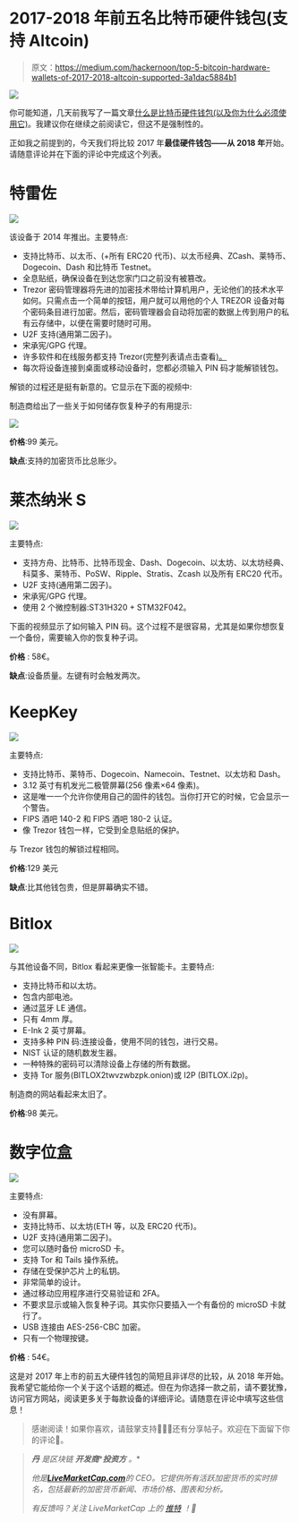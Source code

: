 # 2017-2018 年前五名比特币硬件钱包(支持 Altcoin)

> 原文：<https://medium.com/hackernoon/top-5-bitcoin-hardware-wallets-of-2017-2018-altcoin-supported-3a1dac5884b1>

![](img/9c51c99996a21cd9f8fb97fa17e7f059.png)

你可能知道，几天前我写了一篇文章[什么是比特币硬件钱包(以及你为什么必须使用它)](https://hackernoon.com/what-is-a-bitcoin-hardware-wallet-and-why-you-must-use-it-3fceeae2b21)。我建议你在继续之前阅读它，但这不是强制性的。

正如我之前提到的，今天我们将比较 2017 年**最佳硬件钱包——从 2018 年**开始。请随意评论并在下面的评论中完成这个列表。

# 特雷佐

![](img/1b33e24bb81b449ec4243a18d270e3d9.png)

该设备于 2014 年推出。主要特点:

*   支持比特币、以太币、(+所有 ERC20 代币)、以太币经典、ZCash、莱特币、Dogecoin、Dash 和比特币 Testnet。
*   全息贴纸，确保设备在到达您家门口之前没有被篡改。
*   Trezor 密码管理器将先进的加密技术带给计算机用户，无论他们的技术水平如何。只需点击一个简单的按钮，用户就可以用他的个人 TREZOR 设备对每个密码条目进行加密。然后，密码管理器会自动将加密的数据上传到用户的私有云存储中，以便在需要时随时可用。
*   U2F 支持(通用第二因子)。
*   宋承宪/GPG 代理。
*   许多软件和在线服务都支持 Trezor(完整列表请点击查看[)。](https://doc.satoshilabs.com/trezor-apps/index.html)
*   每次将设备连接到桌面或移动设备时，您都必须输入 PIN 码才能解锁钱包。

解锁的过程还是挺有新意的。它显示在下面的视频中:

制造商给出了一些关于如何储存恢复种子的有用提示:

![](img/41dcc5a550f31098f81848ea8175d6cf.png)

**价格**:99 美元。

**缺点**:支持的加密货币比总账少。

# 莱杰纳米 S

![](img/c81f28c88a8ba0c2a4bce9597158f70a.png)

主要特点:

*   支持方舟、比特币、比特币现金、Dash、Dogecoin、以太坊、以太坊经典、科莫多、莱特币、PoSW、Ripple、Stratis、Zcash 以及所有 ERC20 代币。
*   U2F 支持(通用第二因子)。
*   宋承宪/GPG 代理。
*   使用 2 个微控制器:ST31H320 + STM32F042。

下面的视频显示了如何输入 PIN 码。这个过程不是很容易，尤其是如果你想恢复一个备份，需要输入你的恢复种子词。

**价格** : 58€。

**缺点**:设备质量。左键有时会触发两次。

# KeepKey

![](img/5bd746a3b5970f179e17c1dccb30e698.png)

主要特点:

*   支持比特币、莱特币、Dogecoin、Namecoin、Testnet、以太坊和 Dash。
*   3.12 英寸有机发光二极管屏幕(256 像素×64 像素)。
*   这是唯一一个允许你使用自己的固件的钱包。当你打开它的时候，它会显示一个警告。
*   FIPS 酒吧 140-2 和 FIPS 酒吧 180-2 认证。
*   像 Trezor 钱包一样，它受到全息贴纸的保护。

与 Trezor 钱包的解锁过程相同。

**价格**:129 美元

**缺点**:比其他钱包贵，但是屏幕确实不错。

# Bitlox

![](img/1007a9d4582e6d7dbb5ff332a0d54808.png)

与其他设备不同，Bitlox 看起来更像一张智能卡。主要特点:

*   支持比特币和以太坊。
*   包含内部电池。
*   通过蓝牙 LE 通信。
*   只有 4mm 厚。
*   E-Ink 2 英寸屏幕。
*   支持多种 PIN 码:连接设备，使用不同的钱包，进行交易。
*   NIST 认证的随机数发生器。
*   一种特殊的密码可以清除设备上存储的所有数据。
*   支持 Tor 服务(BITLOX2twvzwbzpk.onion)或 I2P (BITLOX.i2p)。

制造商的网站看起来太旧了。

**价格**:98 美元。

# 数字位盒

![](img/0ec25729c4fce5fef8e392eba70702a1.png)

主要特点:

*   没有屏幕。
*   支持比特币、以太坊(ETH 等，以及 ERC20 代币)。
*   U2F 支持(通用第二因子)。
*   您可以随时备份 microSD 卡。
*   支持 Tor 和 Tails 操作系统。
*   存储在受保护芯片上的私钥。
*   非常简单的设计。
*   通过移动应用程序进行交易验证和 2FA。
*   不要求显示或输入恢复种子词。其实你只要插入一个有备份的 microSD 卡就行了。
*   USB 连接由 AES-256-CBC 加密。
*   只有一个物理按键。

**价格** : 54€。

这是对 2017 年上市的前五大硬件钱包的简短且非详尽的比较，从 2018 年开始。我希望它能给你一个关于这个话题的概述。但在为你选择一款之前，请不要犹豫，访问官方网站，阅读更多关于每款设备的详细评论。请随意在评论中填写这些信息！

> 感谢阅读！如果你喜欢，请鼓掌支持👏👏👏还有分享帖子。欢迎在下面留下你的评论💭。

> ***丹*** *是区块链* ***开发商*******投资方*** *。**
> 
> **他是*[***LiveMarketCap.com***](https://livemarketcap.com)*的 CEO。它提供所有活跃加密货币的实时排名，包括最新的加密货币新闻、市场价格、图表和分析。**
> 
> **有反馈吗？关注 LiveMarketCap 上的* [*推特*](https://twitter.com/livemarketcap) *！👋**